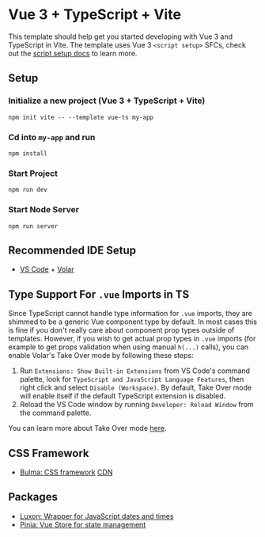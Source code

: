 # Vue 3 + TypeScript + Vite

This template should help get you started developing with Vue 3 and TypeScript in Vite. The template uses Vue 3 `<script setup>` SFCs, check out the [script setup docs](https://v3.vuejs.org/api/sfc-script-setup.html#sfc-script-setup) to learn more.

## Setup
### Initialize a new project (Vue 3 + TypeScript + Vite)

```
npm init vite -- --template vue-ts my-app
```
### Cd into `my-app` and run 

```
npm install
```

### Start Project 

```
npm run dev
```
### Start Node Server

```
npm run server
```


## Recommended IDE Setup

- [VS Code](https://code.visualstudio.com/) + [Volar](https://marketplace.visualstudio.com/items?itemName=Vue.volar)

## Type Support For `.vue` Imports in TS

Since TypeScript cannot handle type information for `.vue` imports, they are shimmed to be a generic Vue component type by default. In most cases this is fine if you don't really care about component prop types outside of templates. However, if you wish to get actual prop types in `.vue` imports (for example to get props validation when using manual `h(...)` calls), you can enable Volar's Take Over mode by following these steps:

1. Run `Extensions: Show Built-in Extensions` from VS Code's command palette, look for `TypeScript and JavaScript Language Features`, then right click and select `Disable (Workspace)`. By default, Take Over mode will enable itself if the default TypeScript extension is disabled.
2. Reload the VS Code window by running `Developer: Reload Window` from the command palette.

You can learn more about Take Over mode [here](https://github.com/johnsoncodehk/volar/discussions/471).

## CSS Framework 
- [Bulma: CSS framework](https://bulma.io/) [CDN](https://cdn.jsdelivr.net/npm/bulma@0.9.3/css/bulma.min.css)

## Packages
- [Luxon: Wrapper for JavaScript dates and times](https://moment.github.io/luxon/#/)
- [Pinia: Vue Store for state management](https://pinia.vuejs.org/)
